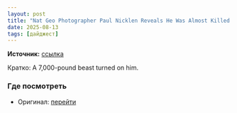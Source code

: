 ```yaml
---
layout: post
title: "Nat Geo Photographer Paul Nicklen Reveals He Was Almost Killed by Horny Elephant Seal"
date: 2025-08-13
tags: [дайджест]
---
```


**Источник:** [ссылка](https://petapixel.com/2025/08/05/nat-geo-photographer-paul-nicklen-reveals-he-was-almost-killed-by-horny-elephant-seal/)

Кратко: A 7,000-pound beast turned on him.

### Где посмотреть
- Оригинал: [перейти]({link})
